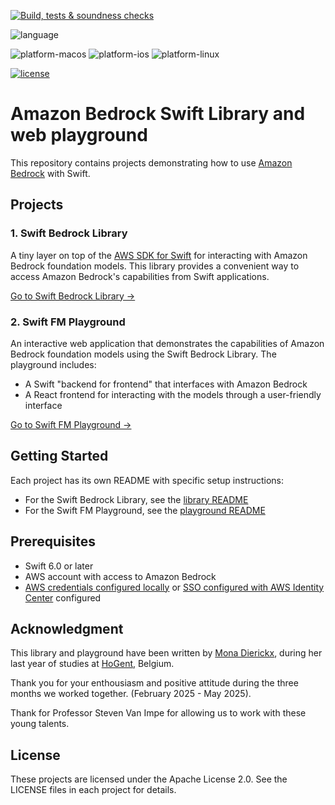 
[![Build, tests & soundness checks](https://github.com/build-on-aws/swift-fm-playground/actions/workflows/build_soundness.yml/badge.svg)](https://github.com/build-on-aws/swift-fm-playground/actions/workflows/build_soundness.yml)

![language](https://img.shields.io/badge/swift-6.0-orange)

![platform-macos](https://img.shields.io/badge/platform-macOS-blue)
![platform-ios](https://img.shields.io/badge/platform-iOS-blue)
![platform-linux](https://img.shields.io/badge/platform-linux-blue)

[![license](https://img.shields.io/badge/License-Apache%202.0-green.svg)](LICENSE)

# Amazon Bedrock Swift Library and web playground

This repository contains projects demonstrating how to use [Amazon Bedrock](https://docs.aws.amazon.com/bedrock/latest/userguide/what-is-bedrock.html) with Swift.

## Projects

### 1. Swift Bedrock Library

A tiny layer on top of the [AWS SDK for Swift](https://github.com/awslabs/aws-sdk-swift) for interacting with Amazon Bedrock foundation models. This library provides a convenient way to access Amazon Bedrock's capabilities from Swift applications.

[Go to Swift Bedrock Library →](swift-bedrock-library/README.md)

### 2. Swift FM Playground

An interactive web application that demonstrates the capabilities of Amazon Bedrock foundation models using the Swift Bedrock Library. The playground includes:

- A Swift "backend for frontend" that interfaces with Amazon Bedrock
- A React frontend for interacting with the models through a user-friendly interface

[Go to Swift FM Playground →](swift-fm-playground/web-playground/README.md)

## Getting Started

Each project has its own README with specific setup instructions:

- For the Swift Bedrock Library, see the [library README](swift-bedrock-library/README.md)
- For the Swift FM Playground, see the [playground README](swift-fm-playground/web-playground/README.md)

## Prerequisites

- Swift 6.0 or later
- AWS account with access to Amazon Bedrock
- [AWS credentials configured locally](https://docs.aws.amazon.com/cli/latest/userguide/cli-configure-files.html) or [SSO configured with AWS Identity Center](https://docs.aws.amazon.com/singlesignon/latest/userguide/manage-your-accounts.html) configured

## Acknowledgment 

This library and playground have been written by [Mona Dierickx](https://www.linkedin.com/in/mona-dierickx/), during her last year of studies at [HoGent](https://www.hogent.be/), Belgium.

Thank you for your enthousiasm and positive attitude during the three months we worked together. (February 2025 - May 2025).

Thank for Professor Steven Van Impe for allowing us to work with these young talents.


## License

These projects are licensed under the Apache License 2.0. See the LICENSE files in each project for details.